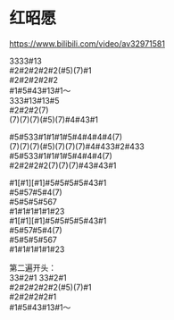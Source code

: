 # 红昭愿

<https://www.bilibili.com/video/av32971581>

 3333#13  
 #2#2#2#2#2(#5)(7)#1  
 #2#2#2#2#2  
 #1#5#43#13#1～  
 333#13#13#5  
 #2#2#2(7)  
 (7)(7)(7)(#5)(7)#4#43#1  

 #5#533#1#1#1#5#4#4#4#4(7)  
 (7)(7)(7)(#5)(7)(7)(7)#4#433#2#433  
 #5#533#1#1#1#5#4#4#4(7)  
 #2#2#2#2(7)(7)(7)#43#43#1  

 #1[#1][#1]#5#5#5#5#43#1  
 #5#57#5#4(7)  
 #5#5#5#567  
 #1#1#1#1#1#23  
 #1[#1][#1]#5#5#5#5#43#1  
 #5#57#5#4(7)  
 #5#5#5#567  
 #1#1#1#1#1#23  

 第二遍开头：  
 33#2#1 33#2#1  
 #2#2#2#2#2(#5)(7)#1  
 #2#2#2#2#1  
 #1#5#43#13#1～  